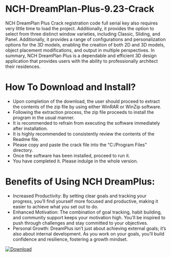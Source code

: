 # NCH-DreamPlan-Plus-9.23-Crack
NCH DreamPlan Plus Crack registration code full serial key also requires very little time to load the project.
Additionally, it provides the option to select from three distinct window varieties, including Classic, Sliding, and Panel. Additionally, it provides a range of configurations and personalization options for the 3D models, enabling the creation of both 2D and 3D models, object placement modifications, and output in multiple perspectives. In summary, NCH DreamPlan Plus is a dependable and efficient 3D design application that provides users with the ability to professionally architect their residences.


# How To Download and Install?

+ Upon completion of the download, the user should proceed to extract the contents of the zip file by using either WinRAR or WinZip software.
+ Following the extraction process, the zip file proceeds to install the program in the usual manner.
+ It is recommended to refrain from executing the software immediately after installation.
+ It is highly recommended to consistently review the contents of the Readme file.
+ Please copy and paste the crack file into the “C:/Program Files” directory.
+ Once the software has been installed, proceed to run it.
+ You have completed it. Please indulge in the whole version.

# Benefits of Using NCH DreamPlus:

+ Increased Productivity: By setting clear goals and tracking your progress, you’ll find yourself more focused and productive, making it easier to achieve what you set out to do.
+ Enhanced Motivation: The combination of goal tracking, habit building, and community support keeps your motivation high. You’ll be inspired to push through challenges and stay committed to your objectives.
+ Personal Growth: DreamPlus isn’t just about achieving external goals; it’s also about internal development. As you work on your goals, you’ll build confidence and resilience, fostering a growth mindset.

[![Download](https://img.shields.io/badge/Download-blue.svg)](https://kuyhaa.co/nch-dreamplan-plus-crack-with-keygen-latest/)
